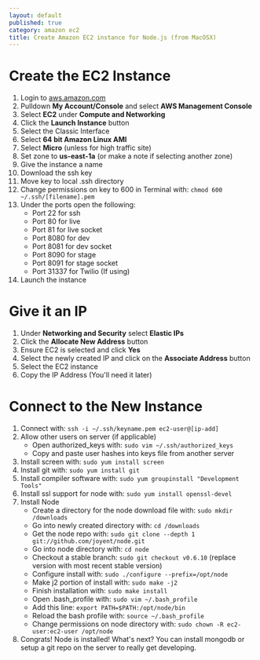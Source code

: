 ```yaml
---
layout: default
published: true
category: amazon ec2
title: Create Amazon EC2 instance for Node.js (from MacOSX)
---
```

# Create the EC2 Instance

1. Login to [aws.amazon.com](http://aws.amazon.com/)
2. Pulldown **My Account/Console** and select **AWS Management Console**
3. Select **EC2** under **Compute and Networking**
4. Click the **Launch Instance** button
5. Select the Classic Interface
6. Select **64 bit Amazon Linux AMI**
7. Select **Micro** (unless for high traffic site)
8. Set zone to **us-east-1a** (or make a note if selecting another zone)
9. Give the instance a name
10. Download the ssh key
11. Move key to local .ssh directory
12. Change permissions on key to 600 in Terminal with: `chmod 600 ~/.ssh/[filename].pem`
13. Under the ports open the following:
	* Port 22 for ssh
    * Port 80 for live
    * Port 81 for live socket
    * Port 8080 for dev
    * Port 8081 for dev socket
    * Port 8090 for stage
    * Port 8091 for stage socket
    * Port 31337 for Twilio (If using)
14. Launch the instance

# Give it an IP

1. Under **Networking and Security** select **Elastic IPs**
2. Click the **Allocate New Address** button
3. Ensure EC2 is selected and click **Yes**
4. Select the newly created IP and click on the **Associate Address** button
5. Select the EC2 instance
6. Copy the IP Address (You'll need it later)

# Connect to the New Instance

1. Connect with: `ssh -i ~/.ssh/keyname.pem ec2-user@[ip-add]`
2. Allow other users on server (if applicable)
	* Open authorized_keys with: `sudo vim ~/.ssh/authorized_keys`
    * Copy and paste user hashes into keys file from another server
3. Install screen with: `sudo yum install screen`
4. Install git with: `sudo yum install git`
5. Install compiler software with: `sudo yum groupinstall "Development Tools"`
6. Install ssl support for node with: `sudo yum install openssl-devel`
7. Install Node
	* Create a directory for the node download file with: `sudo mkdir /downloads`
    * Go into newly created directory with: `cd /downloads`
    * Get the node repo with: `sudo git clone --depth 1 git://github.com/joyent/node.git`
    * Go into node directory with: `cd node`
    * Checkout a stable branch: `sudo git checkout v0.6.10` (replace version with most recent stable version)
    * Configure install with: `sudo ./configure --prefix=/opt/node`
    * Make j2 portion of install with: `sudo make -j2`
    * Finish installation with: `sudo make install`
    * Open .bash_profile with: `sudo vim ~/.bash_profile`
    * Add this line: `export PATH=$PATH:/opt/node/bin`
    * Reload the bash profile with: `source ~/.bash_profile`
    * Change permissions on node directory with: `sudo chown -R ec2-user:ec2-user /opt/node`
8. Congrats!  Node is installed!  What's next?  You can install mongodb or setup a git repo on the server to really get developing.